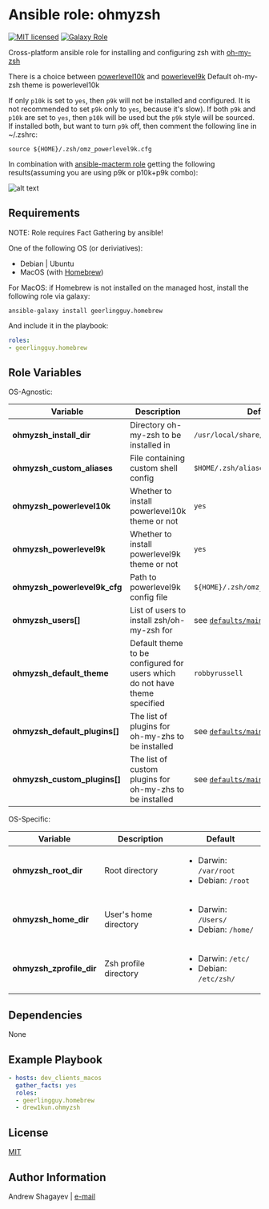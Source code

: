 Ansible role: ohmyzsh
=========

[![MIT licensed][mit-badge]][mit-link]
[![Galaxy Role][role-badge]][galaxy-link]

Cross-platform ansible role for installing and configuring zsh with [oh-my-zsh][ohmyzsh]

There is a choice between [powerlevel10k][powerlevel10k] and [powerlevel9k][powerlevel9k]
Default oh-my-zsh theme is powerlevel10k

If only `p10k` is set to `yes`, then `p9k` will not be installed and configured.
It is not recommended to set `p9k` only to `yes`, because it's slow).
If both `p9k` and `p10k` are set to `yes`, then `p10k` will be used but the `p9k` style will be sourced.
If installed both, but want to turn `p9k` off, then comment the following line in ~/.zshrc:

	source ${HOME}/.zsh/omz_powerlevel9k.cfg

In combination with [ansible-macterm role](https://github.com/drew1kun/ansible-macterm) getting the following results(assuming you are using p9k or p10k+p9k combo):

![alt text](https://github.com/drew1kun/ansible-ohmyzsh/blob/master/imgs/iterm2_ohmzsh.png "iTerm2")


Requirements
------------

NOTE: Role requires Fact Gathering by ansible!

One of the following OS (or deriviatives):
 - Debian | Ubuntu
 - MacOS (with [Homebrew][homebrew])

For MacOS:
if Homebrew is not installed on the managed host, install the following role via galaxy:

    ansible-galaxy install geerlingguy.homebrew

 And include it in the playbook:

```yaml
roles:
- geerlingguy.homebrew
```

Role Variables
--------------
OS-Agnostic:

| Variable | Description | Default |
|----------|-------------|---------|
| **ohmyzsh_install_dir** | Directory oh-my-zsh to be installed in | `/usr/local/share/ohmyzsh` |
| **ohmyzsh_custom_aliases** | File containing custom shell config | `$HOME/.zsh/aliases.local` |
| **ohmyzsh_powerlevel10k** | Whether to install powerlevel10k theme or not | `yes` |
| **ohmyzsh_powerlevel9k** | Whether to install powerlevel9k theme or not | `yes` |
| **ohmyzsh_powerlevel9k_cfg** | Path to powerlevel9k config file | `${HOME}/.zsh/omz_powerlevel9k.cfg` |
| **ohmyzsh_users[]** | List of users to install zsh/oh-my-zsh for | see [`defaults/main.yml`](defaults/main.yml) |
| **ohmyzsh_default_theme** | Default theme to be configured for users which do not have theme specified | `robbyrussell` |
| **ohmyzsh_default_plugins[]** | The list of plugins for oh-my-zhs to be installed | see [`defaults/main.yml`](defaults/main.yml) |
| **ohmyzsh_custom_plugins[]** | The list of custom plugins for oh-my-zhs to be installed | see [`defaults/main.yml`](defaults/main.yml) |

OS-Specific:

| Variable | Description | Default |
|----------|-------------|---------|
| **ohmyzsh_root_dir** | Root directory | <ul><li>Darwin: `/var/root`</li><li>Debian: `/root`</li></ul> |
| **ohmyzsh_home_dir** | User's home directory | <ul><li>Darwin: `/Users/`</li><li>Debian: `/home/`</li></ul> |
| **ohmyzsh_zprofile_dir** | Zsh profile directory | <ul><li>Darwin: `/etc/`</li><li>Debian: `/etc/zsh/`</li></ul> |

Dependencies
------------

None

Example Playbook
----------------

```yaml
- hosts: dev_clients_macos
  gather_facts: yes
  roles:
  - geerlingguy.homebrew
  - drew1kun.ohmyzsh
```

License
-------

[MIT][mit-link]

Author Information
------------------

Andrew Shagayev | [e-mail](mailto:drewshg@gmail.com)

[role-badge]: https://img.shields.io/badge/role-drew--kun.ohmyzsh-green.svg
[galaxy-link]: https://galaxy.ansible.com/drew1kun/ohmyzsh/
[mit-badge]: https://img.shields.io/badge/license-MIT-blue.svg
[mit-link]: https://raw.githubusercontent.com/drew1kun/ansible-ohmyzsh/master/LICENSE
[homebrew]: http://brew.sh/
[ohmyzsh]: https://github.com/robbyrussell/oh-my-zsh
[powerlevel9k]: https://github.com/bhilburn/powerlevel9k
[powerlevel10k]: https://github.com/romkatv/powerlevel10k
